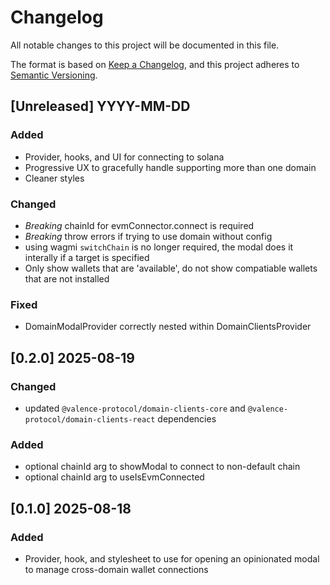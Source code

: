 # Changelog

All notable changes to this project will be documented in this file.

The format is based on [Keep a Changelog](https://keepachangelog.com/en/1.1.0/),
and this project adheres to [Semantic Versioning](https://semver.org/spec/v2.0.0.html).

## [Unreleased] YYYY-MM-DD

### Added

- Provider, hooks, and UI for connecting to solana
- Progressive UX to gracefully handle supporting more than one domain
- Cleaner styles

### Changed

- _Breaking_ chainId for evmConnector.connect is required
- _Breaking_ throw errors if trying to use domain without config
- using wagmi `switchChain` is no longer required, the modal does it interally if a target is specified
- Only show wallets that are 'available', do not show compatiable wallets that are not installed

### Fixed

- DomainModalProvider correctly nested within DomainClientsProvider

## [0.2.0] 2025-08-19

### Changed

- updated `@valence-protocol/domain-clients-core` and `@valence-protocol/domain-clients-react` dependencies

### Added

- optional chainId arg to showModal to connect to non-default chain
- optional chainId arg to useIsEvmConnected

## [0.1.0] 2025-08-18

### Added

- Provider, hook, and stylesheet to use for opening an opinionated modal to manage cross-domain wallet connections
